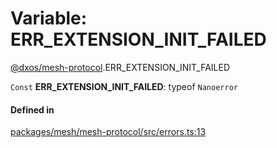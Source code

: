 # Variable: ERR\_EXTENSION\_INIT\_FAILED

[@dxos/mesh-protocol](../modules/dxos_mesh_protocol.md).ERR_EXTENSION_INIT_FAILED

 `Const` **ERR\_EXTENSION\_INIT\_FAILED**: typeof `Nanoerror`

#### Defined in

[packages/mesh/mesh-protocol/src/errors.ts:13](https://github.com/dxos/dxos/blob/db8188dae/packages/mesh/mesh-protocol/src/errors.ts#L13)

